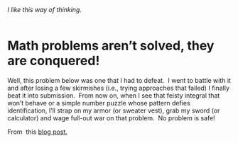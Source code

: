 <html><body><address>I like this way of thinking.</address><address> </address>

<h1>Math problems aren’t solved, they are conquered!</h1>

Well, this problem below was one that I had to defeat.  I went to battle with it and after losing a few skirmishes (i.e., trying approaches that failed) I finally beat it into submission.  From now on, when I see that feisty integral that won’t behave or a simple number puzzle whose pattern defies identification, I’ll strap on my armor (or sweater vest), grab my sword (or calculator) and wage full-out war on that problem.  No problem is safe!



From  this <a href="http://blog.drscottfranklin.net/2011/04/29/arcs-in-a-square-or-snakes-on-plane-2/">blog post.</a>



 </body></html>